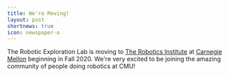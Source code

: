 ```yaml
---
title: We're Moving!
layout: post
shortnews: true
icon: newspaper-o
---
```


The Robotic Exploration Lab is moving to [The Robotics Institute](https://www.ri.cmu.edu/) at [Carnegie Mellon](https://www.cmu.edu/) beginning in Fall 2020. We're very excited to be joining the amazing community of people doing robotics at CMU!
